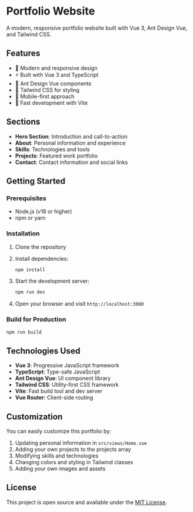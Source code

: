 # Portfolio Website

A modern, responsive portfolio website built with Vue 3, Ant Design Vue, and Tailwind CSS.

## Features

- 🎨 Modern and responsive design
- ⚡ Built with Vue 3 and TypeScript
- 🎯 Ant Design Vue components
- 💨 Tailwind CSS for styling
- 📱 Mobile-first approach
- 🚀 Fast development with Vite

## Sections

- **Hero Section**: Introduction and call-to-action
- **About**: Personal information and experience
- **Skills**: Technologies and tools
- **Projects**: Featured work portfolio
- **Contact**: Contact information and social links

## Getting Started

### Prerequisites

- Node.js (v18 or higher)
- npm or yarn

### Installation

1. Clone the repository
2. Install dependencies:
   ```bash
   npm install
   ```

3. Start the development server:
   ```bash
   npm run dev
   ```

4. Open your browser and visit `http://localhost:3000`

### Build for Production

```bash
npm run build
```

## Technologies Used

- **Vue 3**: Progressive JavaScript framework
- **TypeScript**: Type-safe JavaScript
- **Ant Design Vue**: UI component library
- **Tailwind CSS**: Utility-first CSS framework
- **Vite**: Fast build tool and dev server
- **Vue Router**: Client-side routing

## Customization

You can easily customize this portfolio by:

1. Updating personal information in `src/views/Home.vue`
2. Adding your own projects to the projects array
3. Modifying skills and technologies
4. Changing colors and styling in Tailwind classes
5. Adding your own images and assets

## License

This project is open source and available under the [MIT License](LICENSE).
